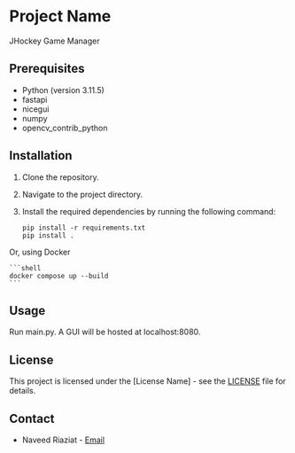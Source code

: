 # Project Name

JHockey Game Manager

## Prerequisites

- Python (version 3.11.5)
- fastapi
- nicegui
- numpy
- opencv_contrib_python

## Installation

1. Clone the repository.
2. Navigate to the project directory.
3. Install the required dependencies by running the following command:

    ```shell
    pip install -r requirements.txt
    pip install .
    ```

Or, using Docker

    ```shell
    docker compose up --build
    ```

## Usage

Run main.py. A GUI will be hosted at localhost:8080.

## License

This project is licensed under the [License Name] - see the [LICENSE](LICENSE) file for details.

## Contact

- Naveed Riaziat - [Email](mailto:nriaziatl@jhu.edu)

